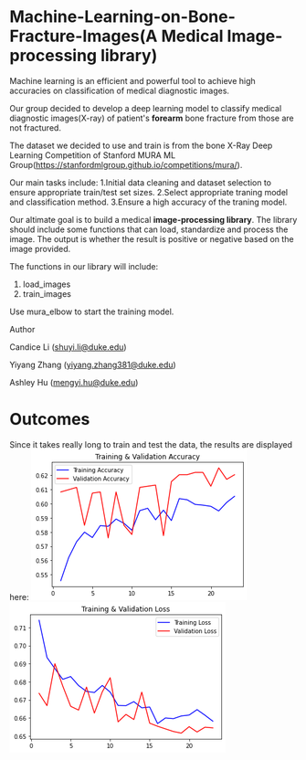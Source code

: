 # Machine-Learning-on-Bone-Fracture-Images(A Medical Image-processing library)

Machine learning is an efficient and powerful tool to achieve high accuracies on classification of medical diagnostic images.

Our group decided to develop a deep learning model to classify medical diagnostic images(X-ray) of patient's **forearm** bone fracture from those are not fractured.

The dataset we decided to use and train is from the bone X-Ray Deep Learning Competition of Stanford MURA ML Group(https://stanfordmlgroup.github.io/competitions/mura/).

Our main tasks include:
1.Initial data cleaning and dataset selection to ensure appropriate train/test set sizes.
2.Select appropriate traning model and classification method.
3.Ensure a high accuracy of the traning model.

Our altimate goal is to build a medical **image-processing library**. The library should include some functions that can load, standardize and process the image. The output is whether the result is positive or negative based on the image provided.

The functions in our library will include:
1. load_images
2. train_images

Use mura_elbow to start the training model.

Author

Candice Li (shuyi.li@duke.edu)

Yiyang Zhang (yiyang.zhang381@duke.edu)

Ashley Hu (mengyi.hu@duke.edu)

# Outcomes
Since it takes really long to train and test the data, the results are displayed here:
![](Training_Validation_Accuracy.png)
![](Training_Validation_Loss.png)


